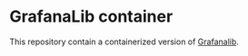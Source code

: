 # GrafanaLib container

This repository contain a containerized version of
[Grafanalib](https://github.com/weaveworks/grafanalib).
